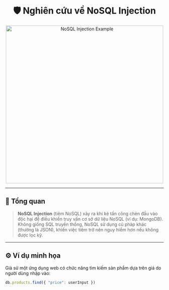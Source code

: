 <h1 align="center">🛡️ Nghiên cứu về NoSQL Injection</h1>

<p align="center">
  <img src="https://hackmd.io/_uploads/B1yuT4YXlx.png" alt="NoSQL Injection Example" width="500">
</p>

---

## 📌 Tổng quan

<blockquote>
  <strong>NoSQL Injection</strong> (tiêm NoSQL) xảy ra khi kẻ tấn công chèn đầu vào độc hại để điều khiển truy vấn cơ sở dữ liệu NoSQL (ví dụ: MongoDB). Không giống SQL truyền thống, NoSQL sử dụng cú pháp khác (thường là JSON), khiến việc tiêm trở nên nguy hiểm hơn nếu không được lọc kỹ.
</blockquote>

---

## ⚙️ Ví dụ minh họa

Giả sử một ứng dụng web có chức năng tìm kiếm sản phẩm dựa trên giá do người dùng nhập vào:

```javascript
db.products.find({ "price": userInput })
